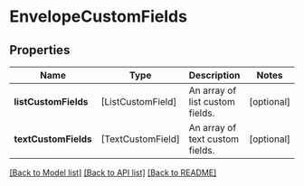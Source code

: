 # EnvelopeCustomFields

## Properties
Name | Type | Description | Notes
------------ | ------------- | ------------- | -------------
**listCustomFields** | [ListCustomField] | An array of list custom fields. | [optional] 
**textCustomFields** | [TextCustomField] | An array of text custom fields. | [optional] 

[[Back to Model list]](../README.md#documentation-for-models) [[Back to API list]](../README.md#documentation-for-api-endpoints) [[Back to README]](../README.md)


